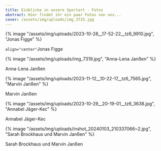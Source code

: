 ```yaml
---
title: Einblicke in unsere Sportart - Fotos
abstract: Hier findet ihr ein paar Fotos von uns...
cover: /assets/img/uploads/img_3725.jpg
---
```

{% image "/assets/img/uploads/2023-10-28__17-52-22__tz6_9910.jpg", "Jonas Figge" %}

`align="center"`Jonas Figge

{% image "/assets/img/uploads/img_7319.jpg", "Anna-Lena Janßen" %}

Anna-Lena Janßen

{% image "/assets/img/uploads/2023-11-12__10-22-17__tz6_7565.jpg", "Marvin Janßen" %}

Marvin Janßen

{% image "/assets/img/uploads/2023-10-29__20-19-01__tz6_3638.jpg", "Annabel Jäger-Kec" %}

Annabel Jäger-Kec

{% image "/assets/img/uploads/inshot_20240103_210337066~2.jpg", "Sarah Brockhaus und Marvin Janßen" %}

Sarah Brockhaus und Marvin Janßen
